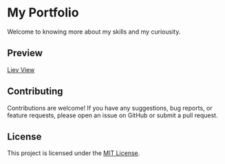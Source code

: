 # My Portfolio

Welcome to knowing more about my skills and my curiousity.

## Preview
[Liev View](https://hidoreen.github.io/food-recipe-app/)

## Contributing

Contributions are welcome! If you have any suggestions, bug reports, or feature requests, please open an issue on GitHub or submit a pull request.

## License

This project is licensed under the [MIT License](LICENSE).
